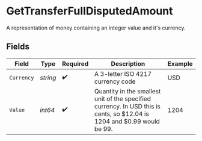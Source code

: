# GetTransferFullDisputedAmount

A representation of money containing an integer value and it's currency.


## Fields

| Field                                                                                                                   | Type                                                                                                                    | Required                                                                                                                | Description                                                                                                             | Example                                                                                                                 |
| ----------------------------------------------------------------------------------------------------------------------- | ----------------------------------------------------------------------------------------------------------------------- | ----------------------------------------------------------------------------------------------------------------------- | ----------------------------------------------------------------------------------------------------------------------- | ----------------------------------------------------------------------------------------------------------------------- |
| `Currency`                                                                                                              | *string*                                                                                                                | :heavy_check_mark:                                                                                                      | A 3-letter ISO 4217 currency code                                                                                       | USD                                                                                                                     |
| `Value`                                                                                                                 | *int64*                                                                                                                 | :heavy_check_mark:                                                                                                      | Quantity in the smallest unit of the specified currency. In USD this is cents, so $12.04 is 1204 and $0.99 would be 99. | 1204                                                                                                                    |